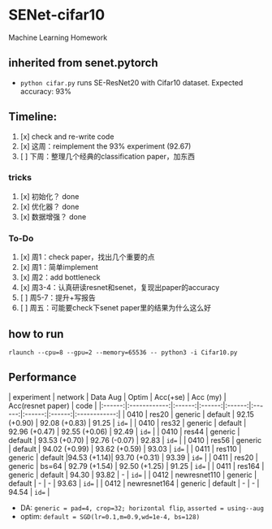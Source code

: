 # SENet-cifar10
Machine Learning Homework

## inherited from senet.pytorch
* `python cifar.py` runs SE-ResNet20 with Cifar10 dataset. Expected accuracy: 93%


## Timeline:
1. [x] check and re-write code
2. [x] 这周：reimplement the 93% experiment (92.67) 
3. [ ] 下周：整理几个经典的classification paper，加东西


### tricks
1. [x] 初始化？ done
2. [x] 优化器？ done
3. [x] 数据增强？ done

### To-Do
1. [x] 周1：check paper，找出几个重要的点
2. [x] 周1：简单implement
3. [x] 周2：add bottleneck
3. [x] 周3-4：认真研读resnet和senet，复现出paper的accuracy
4. [ ] 周5-7：提升+写报告
5. [ ] 周五：可能要check下senet paper里的结果为什么这么好


## how to run
`rlaunch --cpu=8 --gpu=2 --memory=65536 -- python3 -i Cifar10.py`



## Performance
| experiment | network | Data Aug | Optim | Acc(+se) | Acc (my) | Acc(resnet paper) | code |
|:------:|:------------:|:------:|:------:|:------:|:------:|:------:|:------:|:------------:|
| 0410 | res20 | generic | default | 92.15 (+0.90) | 92.08 (+0.83) | 91.25 | `id=` |
| 0410 | res32 | generic | default  | 92.96 (+0.47) | 92.55 (+0.06) | 92.49 | `id=` |
| 0410 | res44 | generic | default | 93.53 (+0.70) | 92.76 (-0.07) | 92.83 | `id=` |
| 0410 | res56 | generic | default  | 94.02 (+0.99) | 93.62 (+0.59) | 93.03 | `id=` |
| 0411 | res110 | generic | default  |94.53 (+1.14)| 93.70 (+0.31) | 93.39 | `id=` |
| 0411 | res20 | generic | bs=64 | 92.79 (+1.54) | 92.50 (+1.25) | 91.25 | `id=` |
| 0411 | res164 | generic | default  | 94.30 | 93.82 | - | `id=` |
| 0412 | newresnet110 | generic | default  | - | - | 93.63 | `id=` |
| 0412 | newresnet164 | generic | default  | - | - | 94.54 | `id=` |

- DA: `generic = pad=4, crop=32; horizontal flip`, `assorted = using--aug`
- optim: `default = SGD(lr=0.1,m=0.9,wd=1e-4, bs=128)`